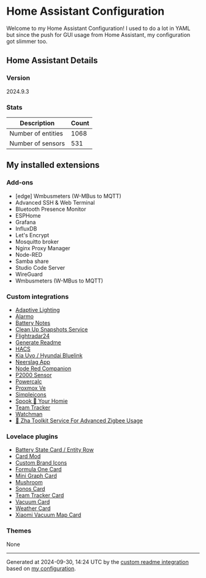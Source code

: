 # Home Assistant Configuration

Welcome to my Home Assistant Configuration!
I used to do a lot in YAML but since the push for GUI usage from Home Assistant, my configuration got slimmer too.

## Home Assistant Details

### Version

2024.9.3

### Stats

Description | Count
-- | --
Number of entities | 1068
Number of sensors | 531

## My installed extensions

### Add-ons
- [edge] Wmbusmeters (W-MBus to MQTT)
- Advanced SSH & Web Terminal
- Bluetooth Presence Monitor
- ESPHome
- Grafana
- InfluxDB
- Let's Encrypt
- Mosquitto broker
- Nginx Proxy Manager
- Node-RED
- Samba share
- Studio Code Server
- WireGuard
- Wmbusmeters (W-MBus to MQTT)

### Custom integrations
- [Adaptive Lighting](https://github.com/basnijholt/adaptive-lighting)
- [Alarmo](https://github.com/nielsfaber/alarmo)
- [Battery Notes](https://github.com/andrew-codechimp/HA-Battery-Notes)
- [Clean Up Snapshots Service](https://github.com/tmonck/clean_up_snapshots)
- [Flightradar24](https://github.com/AlexandrErohin/home-assistant-flightradar24)
- [Generate Readme](https://github.com/custom-components/readme)
- [HACS](https://github.com/hacs/integration)
- [Kia Uvo / Hyundai Bluelink](https://github.com/Hyundai-Kia-Connect/kia_uvo)
- [Neerslag App](https://github.com/aex351/home-assistant-neerslag-app)
- [Node Red Companion](https://github.com/zachowj/hass-node-red)
- [P2000 Sensor](https://github.com/cyberjunky/home-assistant-p2000)
- [Powercalc](https://github.com/bramstroker/homeassistant-powercalc)
- [Proxmox Ve](https://github.com/dougiteixeira/proxmoxve)
- [Simpleicons](https://github.com/vigonotion/hass-simpleicons)
- [Spook 👻 Your Homie](https://github.com/frenck/spook)
- [Team Tracker](https://github.com/vasqued2/ha-teamtracker)
- [Watchman](https://github.com/dummylabs/thewatchman)
- [🧰 Zha Toolkit   Service For Advanced Zigbee Usage](https://github.com/mdeweerd/zha-toolkit)

### Lovelace plugins
- [Battery State Card / Entity Row](https://github.com/maxwroc/battery-state-card)
- [Card Mod](https://github.com/thomasloven/lovelace-card-mod)
- [Custom Brand Icons](https://github.com/elax46/custom-brand-icons)
- [Formula One Card](https://github.com/marcokreeft87/formulaone-card)
- [Mini Graph Card](https://github.com/kalkih/mini-graph-card)
- [Mushroom](https://github.com/piitaya/lovelace-mushroom)
- [Sonos Card](https://github.com/punxaphil/custom-sonos-card)
- [Team Tracker Card](https://github.com/vasqued2/ha-teamtracker-card)
- [Vacuum Card](https://github.com/denysdovhan/vacuum-card)
- [Weather Card](https://github.com/bramkragten/weather-card)
- [Xiaomi Vacuum Map Card](https://github.com/PiotrMachowski/lovelace-xiaomi-vacuum-map-card)

### Themes
None

***

Generated at 2024-09-30, 14:24 UTC by the [custom readme integration](https://github.com/custom-components/readme) based on [my configuration](templates/README.j2).